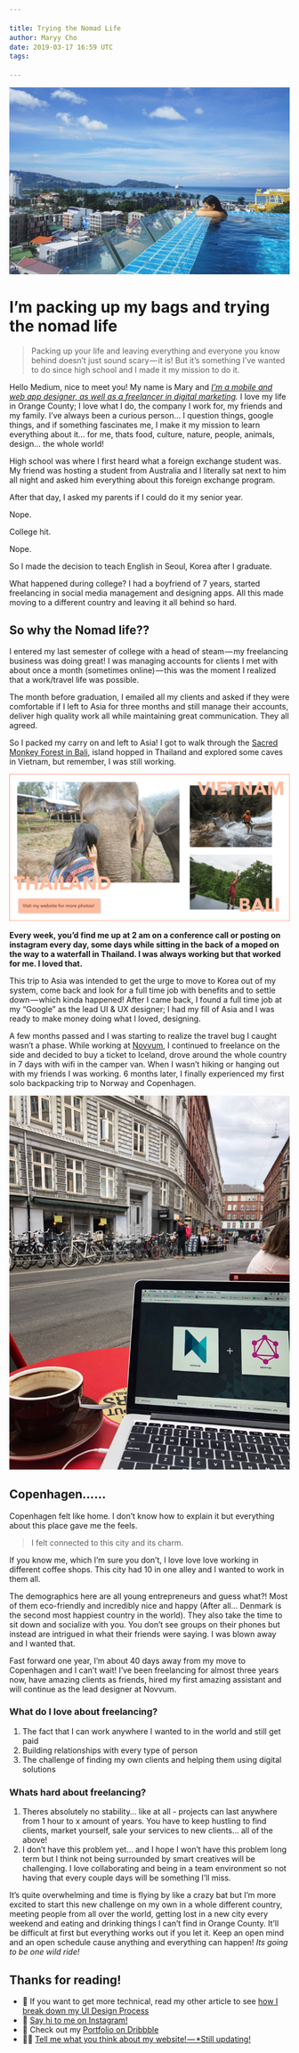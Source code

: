 ```yaml
---

title: Trying the Nomad Life
author: Maryy Cho
date: 2019-03-17 16:59 UTC
tags: 

---
```

![Nomad Life](./images/maryycho-nomadlife-0.jpeg "Nomad Life")

# I’m packing up my bags and trying the nomad life

> Packing up your life and leaving everything and everyone you know behind doesn’t just sound scary — it is! But it’s something I’ve wanted to do since high school and I made it my mission to do it.

Hello Medium, nice to meet you! My name is Mary and [_I’m a mobile and web app designer, as well as a freelancer in digital marketing_](http://www.maryy.co/)_._ I love my life in Orange County; I love what I do, the company I work for, my friends and my family. I’ve always been a curious person… I question things, google things, and if something fascinates me, I make it my mission to learn everything about it… for me, thats food, culture, nature, people, animals, design… the whole world!

High school was where I first heard what a foreign exchange student was. My friend was hosting a student from Australia and I literally sat next to him all night and asked him everything about this foreign exchange program.

After that day, I asked my parents if I could do it my senior year.

Nope.

College hit.

Nope.

So I made the decision to teach English in Seoul, Korea after I graduate.

What happened during college? I had a boyfriend of 7 years, started freelancing in social media management and designing apps. All this made moving to a different country and leaving it all behind so hard.

## So why the Nomad life??

I entered my last semester of college with a head of steam — my freelancing business was doing great! I was managing accounts for clients I met with about once a month (sometimes online) — this was the moment I realized that a work/travel life was possible.

The month before graduation, I emailed all my clients and asked if they were comfortable if I left to Asia for three months and still manage their accounts, deliver high quality work all while maintaining great communication. They all agreed.

So I packed my carry on and left to Asia! I got to walk through the [Sacred Monkey Forest in Bali](https://www.maryy.co/itinerary/quia-voluptatem), island hopped in Thailand and explored some caves in Vietnam, but remember, I was still working.

![Nomad Life](./images/maryycho-nomadlife-1.png "Nomad Life")

**Every week, you’d find me up at 2 am on a conference call or posting on instagram every day, some days while sitting in the back of a moped on the way to a waterfall in Thailand. I was always working but that worked for me. I loved that.**

This trip to Asia was intended to get the urge to move to Korea out of my system, come back and look for a full time job with benefits and to settle down — which kinda happened! After I came back, I found a full time job at my “Google” as the lead UI &amp; UX designer; I had my fill of Asia and I was ready to make money doing what I loved, designing.

A few months passed and I was starting to realize the travel bug I caught wasn’t a phase. While working at [Novvum](http://www.novvum.io/), I continued to freelance on the side and decided to buy a ticket to Iceland, drove around the whole country in 7 days with wifi in the camper van. When I wasn’t hiking or hanging out with my friends I was working. 6 months later, I finally experienced my first solo backpacking trip to Norway and Copenhagen.

![Copenhagen](./images/maryycho-nomadlife-2.jpeg "Copenhagen")

## Copenhagen……

Copenhagen felt like home. I don’t know how to explain it but everything about this place gave me the feels.

> I felt connected to this city and its charm.

If you know me, which I’m sure you don’t, I love love love working in different coffee shops. This city had 10 in one alley and I wanted to work in them all.

The demographics here are all young entrepreneurs and guess what?! Most of them eco-friendly and incredibly nice and happy (After all… Denmark is the second most happiest country in the world). They also take the time to sit down and socialize with you. You don’t see groups on their phones but instead are intrigued in what their friends were saying. I was blown away and I wanted that.

Fast forward one year, I’m about 40 days away from my move to Copenhagen and I can’t wait! I’ve been freelancing for almost three years now, have amazing clients as friends, hired my first amazing assistant and will continue as the lead designer at Novvum.

### What do I love about freelancing?

1. The fact that I can work anywhere I wanted to in the world and still get paid
2. Building relationships with every type of person
3. The challenge of finding my own clients and helping them using digital solutions

### Whats hard about freelancing?

1. Theres absolutely no stability… like at all - projects can last anywhere from 1 hour to x amount of years. You have to keep hustling to find clients, market yourself, sale your services to new clients… all of the above!
2. I don’t have this problem yet… and I hope I won’t have this problem long term but I think not being surrounded by smart creatives will be challenging. I love collaborating and being in a team environment so not having that every couple days will be something I’ll miss.

It’s quite overwhelming and time is flying by like a crazy bat but I’m more excited to start this new challenge on my own in a whole different country, meeting people from all over the world, getting lost in a new city every weekend and eating and drinking things I can’t find in Orange County. It’ll be difficult at first but everything works out if you let it. Keep an open mind and an open schedule cause anything and everything can happen! _Its going to be one wild ride!_

## Thanks for reading!

- 📃 If you want to get more technical, read my other article to see [how I break down my UI Design Process](https://medium.com/@maryycho.business/ui-design-process-broken-down-85630fe99cea)
- 📲 [Say hi to me on Instagram!](http://www.instagram.com/maryycho)
- 🏀 Check out my [Portfolio on Dribbble](http://www.dribbble.com/maryycho)
- 👩‍💻 [Tell me what you think about my website! — *Still updating!](http://www.maryy.co/)